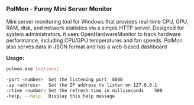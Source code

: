 ### PolMon - Funny Mini Server Monitor

Mini server monitoring tool for Windows that provides real-time CPU, GPU, RAM, disk, and network statistics via a simple HTTP server. Designed for system administrators, it uses OpenHardwareMonitor to track hardware performance, including CPU/GPU temperatures and fan speeds. PolMon also serves data in JSON format and has a web-based dashboard

**Usage:**
```bash
polmon.exe [options]

-port <number>	Set the listening port	8080
-ip <address>	Set the IP address to listen on	127.0.0.1
-rtime <number>	Set the refresh time in milliseconds	500
-help, --help	Display this help message	
